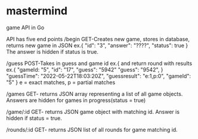 # mastermind
game API in Go

API has five end points
/begin   GET-Creates new game, stores in database, returns new game in JSON ex.{
                                                                                  "id": "3", 
                                                                                  "answer": "????", 
                                                                                  "status": true
                                                                               } 
                                                                                The answer is hidden if status is true. 
              
/guess   POST-Takes in guess and game id ex.{                      and return round with results ex.{
                                              "gameId: "5",                                           "id": "17",
                                              "guess": "5942"                                         "guess": "9542",
                                            }                                                         "guessTime": "2022-05-22T18:03:20Z",
                                                                                                      "guessresult": "e:1,p:0",
                                                                                                      "gameId": "5"
                                                                                                    }
                                                                                                    e = exact matches, p = partial matches
                                                                                                    
/games   GET- returns JSON array representing a list of all game objects. Answers are hidden for games in progress(status = true)

/game/:id  GET- returns JSON game object with matching id. Answer is hidden if status = true. 

/rounds/:id GET- returns JSON list of all rounds for game matching id.
